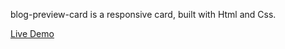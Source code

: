blog-preview-card is a responsive card, built with Html and Css.

<a href='https://hanieh-mn.github.io/blog-preview-card/'>Live Demo</a>
